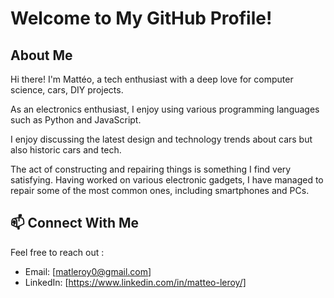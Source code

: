 # Welcome to My GitHub Profile!

## About Me
Hi there! I'm Mattéo, a tech enthusiast with a deep love for computer science, cars, DIY projects.

As an electronics enthusiast, I enjoy using various programming languages such as Python and JavaScript. 

I enjoy discussing the latest design and technology trends about cars but also historic cars and tech.

The act of constructing and repairing things is something I find very satisfying. Having worked on various electronic gadgets, I have managed to repair some of the most common ones, including smartphones and PCs.

## 📫 Connect With Me
Feel free to reach out :
- Email: [matleroy0@gmail.com]
- LinkedIn: [https://www.linkedin.com/in/matteo-leroy/]

